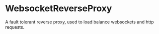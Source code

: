 # WebsocketReverseProxy
A fault tolerant reverse proxy, used to load balance websockets and http requests.
